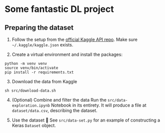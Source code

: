 # Some fantastic DL project
## Preparing the dataset
1. Follow the setup from the [official Kaggle API repo](https://github.com/Kaggle/kaggle-api#api-credentials). Make sure `~/.kaggle/kaggle.json` exists.

2. Create a virtual environment and install the packages:
```shell
python -m venv venv
source venv/bin/activate
pip install -r requirements.txt
```

3. Download the data from Kaggle
```shell
sh src/download-data.sh
```

4. (Optional) Combine and filter the data
Run the `src/data-exploration.ipynb` Notebook in its entirety. It will produce a file at `dataset/data.csv`, describing the dataset.

5. Use the dataset 💠 See `src/data-set.py` for an example of constructing a Keras `Dataset` object.